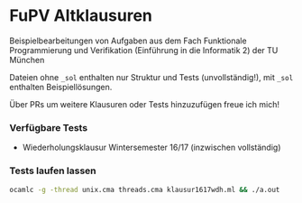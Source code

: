# FuPV Altklausuren

Beispielbearbeitungen von Aufgaben aus dem Fach Funktionale Programmierung und Verifikation (Einführung in die Informatik 2) der TU München

Dateien ohne `_sol` enthalten nur Struktur und Tests (unvollständig!), mit `_sol` enthalten Beispiellösungen.

Über PRs um weitere Klausuren oder Tests hinzuzufügen freue ich mich!

### Verfügbare Tests

- Wiederholungsklausur Wintersemester 16/17 (inzwischen vollständig)

### Tests laufen lassen
```bash 
ocamlc -g -thread unix.cma threads.cma klausur1617wdh.ml && ./a.out
```
